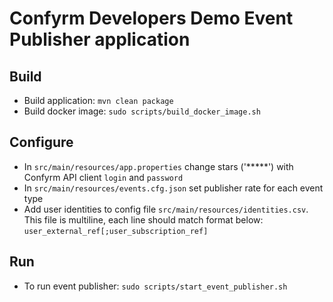 # Confyrm Developers Demo Event Publisher application

## Build

* Build application: `mvn clean package`
* Build docker image: `sudo scripts/build_docker_image.sh`

## Configure

* In `src/main/resources/app.properties` change stars ('*****') with Confyrm API client `login` and `password`
* In `src/main/resources/events.cfg.json` set publisher rate for each event type
* Add user identities to config file `src/main/resources/identities.csv`. This file is multiline, each line should match format below: `user_external_ref[;user_subscription_ref]`

## Run

* To run event publisher: `sudo scripts/start_event_publisher.sh`